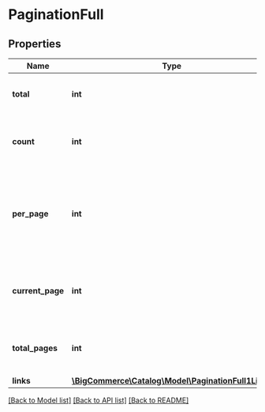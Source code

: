 # PaginationFull

## Properties
Name | Type | Description | Notes
------------ | ------------- | ------------- | -------------
**total** | **int** | Total number of items in the result set. | [optional] 
**count** | **int** | Total number of items in the collection response. | [optional] 
**per_page** | **int** | The amount of items returned in the collection per page, controlled by the limit parameter. | [optional] 
**current_page** | **int** | The page you are currently on within the collection. | [optional] 
**total_pages** | **int** | The total number of pages in the collection. | [optional] 
**links** | [**\BigCommerce\Catalog\Model\PaginationFull1Links**](PaginationFull1Links.md) |  | [optional] 

[[Back to Model list]](../../README.md#documentation-for-models) [[Back to API list]](../../README.md#documentation-for-api-endpoints) [[Back to README]](../../README.md)

